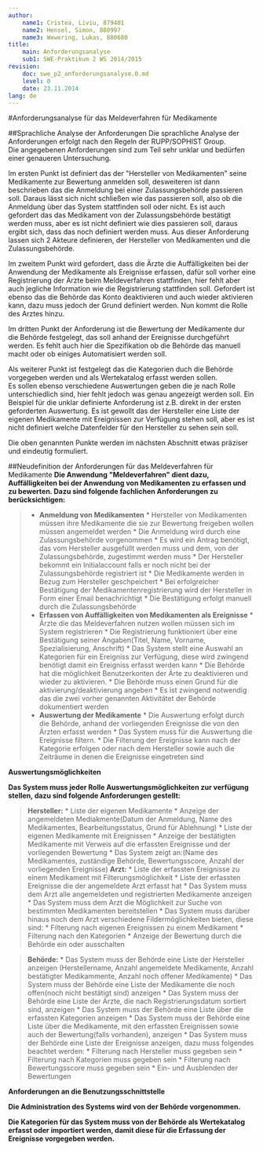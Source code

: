```yaml
---
author:
	name1: Cristea, Liviu, 879401
	name2: Hensel, Simon, 880997
	name3: Wewering, Lukas, 880680
title:
	main: Anforderungsanalyse
	sub1: SWE-Praktikum 2 WS 2014/2015
revision:
	doc: swe_p2_anforderungsanalyse.0.md
	level: 0
	date: 23.11.2014
lang: de
---
```


#Anforderungsanalyse für das Meldeverfahren für Medikamente

##Sprachliche Analyse der Anforderungen
Die sprachliche Analyse der Anforderungen erfolgt nach den Regeln der RUPP/SOPHIST Group.   
Die angegebenen Anforderungen sind zum Teil sehr unklar und bedürfen einer genaueren Untersuchung.   

Im ersten Punkt ist definiert das der "Hersteller von Medikamenten" seine Medikamente zur Bewertung anmelden soll, desweiteren ist dann beschrieben das die Anmeldung bei einer Zulassungsbehörde passieren soll. Daraus lässt sich nicht schließen wie das passieren soll, also ob die Anmeldung über das System stattfinden soll oder nicht. Es ist auch gefordert das das Medikament von der Zulassungsbehörde bestätigt werden muss, aber es ist nicht definiert wie dies passieren soll, daraus ergibt sich, dass das noch definiert werden muss. Aus dieser Anforderung lassen sich 2 Akteure definieren, der Hersteller von Medikamenten und die Zulassungsbehörde.   

Im zweitem Punkt wird gefordert, dass die Ärzte die Auffälligkeiten bei der Anwendung der Medikamente als Ereignisse erfassen, dafür soll vorher eine Registrierung der Ärzte beim Meldeverfahren stattfinden, hier fehlt aber auch jegliche Information wie die Registrierung stattfinden soll. Gefordert ist ebenso das die Behörde das Konto deaktivieren und auch wieder aktivieren kann, dazu muss jedoch der Grund definiert werden. Nun kommt die Rolle des Arztes hinzu.   

Im dritten Punkt der Anforderung ist die Bewertung der Medikamente dur die Behörde festgelegt, das soll anhand der Ereignisse durchgeführt werden. Es fehlt auch hier die Spezifikation ob die Behörde das manuell macht oder ob einiges Automatisiert werden soll.   

Als weiterer Punkt ist festgelegt das die Kategorien duch die Behörde vorgegeben werden und als Wertekatalog erfasst werden sollen.   
Es sollen ebenso verschiedene Auswertungen geben die je nach Rolle unterschiedlich sind, hier fehlt jedoch was genau angezeigt werden soll. Ein Beispiel für die unklar definierte Anforderung ist z.B. direkt in der ersten geforderten Auswertung. Es ist gewollt das der Hersteller eine Liste der eigenen Medikamente mit Ereignissen zur Verfügung stehen soll, aber es ist nicht definiert welche Datenfelder für den Hersteller zu sehen sein soll.

Die oben genannten Punkte werden im nächsten Abschnitt etwas präziser und eindeutig formuliert.

##Neudefinition der Anforderungen für das Meldeverfahren für Medikamente
**Die Anwendung "Meldeverfahren" dient dazu, Auffälligkeiten bei der Anwendung von Medikamenten zu erfassen und zu bewerten. Dazu sind folgende fachlichen Anforderungen zu berücksichtigen:**   

>+ **Anmeldung von Medikamenten**
	* Hersteller von Medikamenten müssen ihre Medikamente die sie zur Bewertung freigeben wollen müssen angemeldet werden
	* Die Anmeldung wird durch eine Zulassungsbehörde vorgenommen
	* Es wird ein Antrag benötigt, das vom Hersteller ausgefüllt werden muss und dem, von der Zulassungsbehörde, zugestimmt werden muss
	* Der Hersteller bekommt ein Initialaccount falls er noch nicht bei der Zulassungsbehörde registriert ist
	* Die Medikamente werden in Bezug zum Hersteller geschpeichert
	* Bei erfolgreicher Bestätigung der Medikamentenregistrierung wird der Hersteller in Form einer Email benachrichtigt
	* Die Bestätigung erfolgt manuell durch die Zulassungsbehörde
>+ **Erfassen von Auffälligkeiten von Medikamenten als Ereignisse**
	* Ärzte die das Meldeverfahren nutzen wollen müssen sich im System registrieren
	* Die Registrierung funktioniert über eine Bestätigung seiner Angaben(Titel, Name, Vorname, Spezialisierung, Anschrift)
	* Das System stellt eine Auswahl an Kategorien für ein Ereigniss zur Verfügung, diese wird zwingend benötigt damit ein Ereigniss erfasst werden kann
	* Die Behörde hat die möglichkeit Benutzerkonten der Ärte zu deaktivieren und wieder zu aktivieren.
	* Die Behörde muss einen Grund für die aktivierung/deaktivierung angeben
	* Es ist zwingend notwendig das die zwei vorher genannten Aktivitätet der Behörde dokumentiert werden
>+ **Auswertung der Medikamente**
	* Die Auswertung erfolgt durch die Behörde, anhand der vorliegenden Ereignisse die von den Ärzten erfasst werden
	* Das System muss für die Auswertung die Ereignisse filtern.
	* Die Filterung der Ereignisse kann nach der Kategorie erfolgen oder nach dem Hersteller sowie auch die Zeiträume in denen die Ereignisse eingetreten sind

**Auswertungsmöglichkeiten**

**Das System muss jeder Rolle Auswertungsmöglichkeiten zur verfügung stellen, dazu sind folgende Anforderungen gestellt:**

> **Hersteller:**
	* Liste der eigenen Medikamente
		* Anzeige der angemeldeten Mediakmente(Datum der Anmeldung, Name des Medikamentes, Bearbeitungsstatus, Grund für Ablehnung)
	* Liste der eigenen Medikamente mit Ereignissen
		* Anzeige der bestätigten Medikamente mit Verweis auf die erfassten Ereignisse und der vorliegenden Bewertung
		* Das System zeigt an:(Name des Medikamentes, zuständige Behörde, Bewertungsscore, Anzahl der vorliegenden Ereignisse)
> **Arzt:**
	* Liste der erfassten Ereignisse zu einem Medikament mit Filterungsmöglichkeit
	* Liste der erfassten Ereignisse die der angemeldete Arzt erfasst hat
	* Das System muss dem Arzt alle angemeldeten und registrierten Medikamente anzeigen
	* Das System muss dem Arzt die Möglichkeit zur Suche von bestimmten Medikamenten bereitstellen
	* Das System muss darüber hinaus noch dem Arzt verschiedene Fildermöglichkeiten bieten, diese sind:
		* Filterung nach eigenen Ereignissen zu einem Medikament
		* Filterung nach den Kategorien 
		* Anzeige der Bewertung durch die Behörde ein oder ausschalten

> **Behörde:**
	* Das System muss der Behörde eine Liste der Hersteller anzeigen (Herstellername, Anzahl angemeldete Medikamente, Anzahl bestätigter Medikammente, Anzahl noch offener Medikamente)
	* Das System muss der Behörde eine Liste der Medikamente die noch offen(noch nicht bestätigt sind) anzeigen
	* Das System muss der Behörde eine Liste der Ärzte, die nach Registrierungsdatum sortiert sind, anzeigen
	* Das System muss der Behörde eine Liste über die erfassten Kategorien anzeigen
	* Das System muss der Behörde eine Liste über die Medikamente, mit den erfassten Ereignissen sowie auch der Bewertung(falls vorhanden), anzeigen
	* Das System muss der Behörde eine Liste der Ereignisse anzeigen, dazu muss folgendes beachtet werden:
		* Filterung nach Hersteller muss gegeben sein
		* Filterung nach Kategorien muss gegeben sein
		* Filterung nach Bewertungsscore muss gegeben sein
		* Ein- und Ausblenden der Bewertungen

**Anforderungen an die Benutzungsschnittstelle**

**Die Administration des Systems wird von der Behörde vorgenommen.**

**Die Kategorien für das System muss von der Behörde als Wertekatalog erfasst oder importiert werden, damit diese für die Erfassung der Ereignisse vorgegeben werden.**